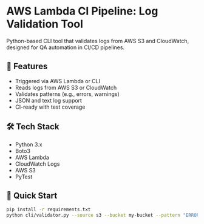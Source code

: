 # AWS Lambda CI Pipeline: Log Validation Tool

Python-based CLI tool that validates logs from AWS S3 and CloudWatch, designed for QA automation in CI/CD pipelines.

## 📌 Features
- Triggered via AWS Lambda or CLI
- Reads logs from AWS S3 or CloudWatch
- Validates patterns (e.g., errors, warnings)
- JSON and text log support
- CI-ready with test coverage

## 🛠 Tech Stack
- Python 3.x
- Boto3
- AWS Lambda
- CloudWatch Logs
- AWS S3
- PyTest

## 🚀 Quick Start
```bash
pip install -r requirements.txt
python cli/validator.py --source s3 --bucket my-bucket --pattern "ERROR"
```

